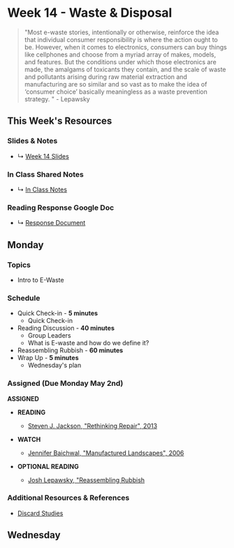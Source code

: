 # Week 14 - Waste & Disposal

> "Most e-waste stories, intentionally or otherwise, reinforce the idea that individual consumer responsibility is where the action ought to be. However, when it comes to electronics, consumers can buy things like cellphones and choose from a myriad array of makes, models, and features. But the conditions under which those electronics are made, the amalgams of toxicants they contain, and the scale of waste and pollutants arising during raw material extraction and manufacturing are so similar and so vast as to make the idea of ‘consumer choice’ basically meaningless as a waste prevention strategy. " - Lepawsky


## This Week's Resources

### Slides & Notes 
* ↳ [Week 14 Slides](https://docs.google.com/presentation/d/1aQMwefHxvbJfpUUwm10tbdCPvC_55VHGg-Yqbv0LwbM/edit?usp=sharing)
### In Class Shared Notes
* ↳ [In Class Notes](https://docs.google.com/document/d/1v2XqOosts9svJJ-VPiQWGzaDlGUvF5M6oRVBcvclF5c/edit?usp=sharing)
### Reading Response Google Doc
* ↳ [Response Document](https://docs.google.com/document/d/1z9RFLIPTfHzS9kKKNdszuYYRxVgrxREBAZ1X29DAJfs/edit?usp=sharing)

## Monday

### Topics
* Intro to E-Waste

### Schedule
* Quick Check-in - __5 minutes__
    * Quick Check-in
* Reading Discussion - __40 minutes__
    * Group Leaders 
    * What is E-waste and how do we define it?
* Reassembling Rubbish - __60 minutes__
* Wrap Up -  __5 minutes__
    * Wednesday's plan

### Assigned (Due Monday May 2nd)

__ASSIGNED__
* **READING**
    * [Steven J. Jackson, "Rethinking Repair", 2013](https://www.are.na/block/7607671)

* **WATCH**
    * [Jennifer Baichwal, "Manufactured Landscapes", 2006](https://archive.org/details/ManufacturedLandscapes_201902)

* **OPTIONAL READING**  
    * [Josh Lepawsky, "Reassembling Rubbish](https://mitpress.mit.edu/books/reassembling-rubbish)


### Additional Resources & References
* [Discard Studies](https://discardstudies.com/)

## Wednesday
